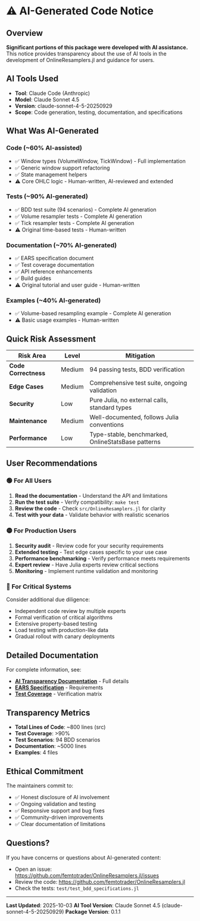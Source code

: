 # ⚠️ AI-Generated Code Notice

## Overview

**Significant portions of this package were developed with AI assistance.** This notice provides transparency about the use of AI tools in the development of OnlineResamplers.jl and guidance for users.

## AI Tools Used

- **Tool**: Claude Code (Anthropic)
- **Model**: Claude Sonnet 4.5
- **Version**: claude-sonnet-4-5-20250929
- **Scope**: Code generation, testing, documentation, and specifications

## What Was AI-Generated

### Code (~60% AI-assisted)
- ✅ Window types (VolumeWindow, TickWindow) - Full implementation
- ✅ Generic window support refactoring
- ✅ State management helpers
- ⚠️ Core OHLC logic - Human-written, AI-reviewed and extended

### Tests (~90% AI-generated)
- ✅ BDD test suite (94 scenarios) - Complete AI generation
- ✅ Volume resampler tests - Complete AI generation
- ✅ Tick resampler tests - Complete AI generation
- ⚠️ Original time-based tests - Human-written

### Documentation (~70% AI-generated)
- ✅ EARS specification document
- ✅ Test coverage documentation
- ✅ API reference enhancements
- ✅ Build guides
- ⚠️ Original tutorial and user guide - Human-written

### Examples (~40% AI-generated)
- ✅ Volume-based resampling example - Complete AI generation
- ⚠️ Basic usage examples - Human-written

## Quick Risk Assessment

| Risk Area | Level | Mitigation |
|-----------|-------|------------|
| **Code Correctness** | Medium | 94 passing tests, BDD verification |
| **Edge Cases** | Medium | Comprehensive test suite, ongoing validation |
| **Security** | Low | Pure Julia, no external calls, standard types |
| **Maintenance** | Medium | Well-documented, follows Julia conventions |
| **Performance** | Low | Type-stable, benchmarked, OnlineStatsBase patterns |

## User Recommendations

### 🟢 For All Users
1. **Read the documentation** - Understand the API and limitations
2. **Run the test suite** - Verify compatibility: `make test`
3. **Review the code** - Check `src/OnlineResamplers.jl` for clarity
4. **Test with your data** - Validate behavior with realistic scenarios

### 🟡 For Production Users
1. **Security audit** - Review code for your security requirements
2. **Extended testing** - Test edge cases specific to your use case
3. **Performance benchmarking** - Verify performance meets requirements
4. **Expert review** - Have Julia experts review critical sections
5. **Monitoring** - Implement runtime validation and monitoring

### 🔴 For Critical Systems
Consider additional due diligence:
- Independent code review by multiple experts
- Formal verification of critical algorithms
- Extensive property-based testing
- Load testing with production-like data
- Gradual rollout with canary deployments

## Detailed Documentation

For complete information, see:
- **[AI Transparency Documentation](docs/src/ai_transparency.md)** - Full details
- **[EARS Specification](specs/specs.md)** - Requirements
- **[Test Coverage](specs/TEST_COVERAGE.md)** - Verification matrix

## Transparency Metrics

- **Total Lines of Code**: ~800 lines (src)
- **Test Coverage**: >90%
- **Test Scenarios**: 94 BDD scenarios
- **Documentation**: ~5000 lines
- **Examples**: 4 files

## Ethical Commitment

The maintainers commit to:
- ✅ Honest disclosure of AI involvement
- ✅ Ongoing validation and testing
- ✅ Responsive support and bug fixes
- ✅ Community-driven improvements
- ✅ Clear documentation of limitations

## Questions?

If you have concerns or questions about AI-generated content:
- Open an issue: https://github.com/femtotrader/OnlineResamplers.jl/issues
- Review the code: https://github.com/femtotrader/OnlineResamplers.jl
- Check the tests: `test/test_bdd_specifications.jl`

---

**Last Updated**: 2025-10-03
**AI Tool Version**: Claude Sonnet 4.5 (claude-sonnet-4-5-20250929)
**Package Version**: 0.1.1
